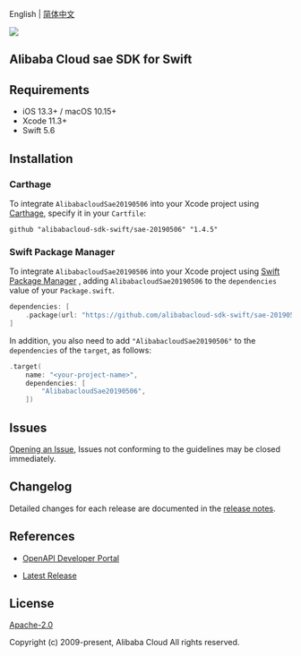 English | [简体中文](README-CN.md)

![](https://aliyunsdk-pages.alicdn.com/icons/AlibabaCloud.svg)

## Alibaba Cloud sae SDK for Swift

## Requirements

- iOS 13.3+ / macOS 10.15+
- Xcode 11.3+
- Swift 5.6

## Installation

### Carthage

To integrate `AlibabacloudSae20190506` into your Xcode project using [Carthage](https://github.com/Carthage/Carthage), specify it in your `Cartfile`:

```ogdl
github "alibabacloud-sdk-swift/sae-20190506" "1.4.5"
```

### Swift Package Manager

To integrate `AlibabacloudSae20190506` into your Xcode project using [Swift Package Manager](https://swift.org/package-manager/) , adding `AlibabacloudSae20190506` to the `dependencies` value of your `Package.swift`.

```swift
dependencies: [
    .package(url: "https://github.com/alibabacloud-sdk-swift/sae-20190506.git", from: "1.4.5")
]
```

In addition, you also need to add `"AlibabacloudSae20190506"` to the `dependencies` of the `target`, as follows:

```swift
.target(
    name: "<your-project-name>",
    dependencies: [
        "AlibabacloudSae20190506",
    ])
```

## Issues

[Opening an Issue](https://github.com/alibabacloud-sdk-swift/sae-20190506/issues/new), Issues not conforming to the guidelines may be closed immediately.

## Changelog

Detailed changes for each release are documented in the [release notes](./ChangeLog.txt).

## References

* [OpenAPI Developer Portal](https://next.api.alibabacloud.com/home)
- [Latest Release](https://github.com/alibabacloud-sdk-swift/sae-20190506)

## License

[Apache-2.0](http://www.apache.org/licenses/LICENSE-2.0)

Copyright (c) 2009-present, Alibaba Cloud All rights reserved.
